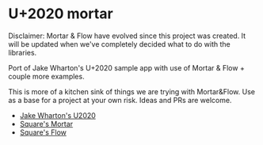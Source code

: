 U+2020 mortar
============

Disclaimer: Mortar & Flow have evolved since this project was created. It will be updated when we've completely decided what to do with the libraries.

Port of Jake Wharton's U+2020 sample app with use of Mortar &amp; Flow + couple more examples.

This is more of a kitchen sink of things we are trying with Mortar&Flow. Use as a base for a project at your own risk. Ideas and PRs are welcome.

* [Jake Wharton's U2020](https://github.com/JakeWharton/u2020)
* [Square's Mortar](https://github.com/square/mortar)
* [Square's Flow](https://github.com/square/flow)
